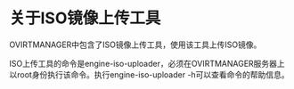 # 关于ISO镜像上传工具

OVIRTMANAGER中包含了ISO镜像上传工具，使用该工具上传ISO镜像。

ISO上传工具的命令是engine-iso-uploader，必须在OVIRTMANAGER服务器上以root身份执行该命令。执行engine-iso-uploader
-h可以查看命令的帮助信息。
